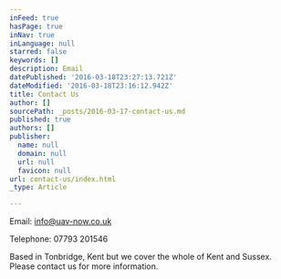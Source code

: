 ```yaml
---
inFeed: true
hasPage: true
inNav: true
inLanguage: null
starred: false
keywords: []
description: Email
datePublished: '2016-03-18T23:27:13.721Z'
dateModified: '2016-03-18T23:16:12.942Z'
title: Contact Us
author: []
sourcePath: _posts/2016-03-17-contact-us.md
published: true
authors: []
publisher:
  name: null
  domain: null
  url: null
  favicon: null
url: contact-us/index.html
_type: Article

---
```

Email: info@uav-now.co.uk

Telephone: 07793 201546

Based in Tonbridge, Kent but we cover the whole of Kent and Sussex.  Please contact us for more information.